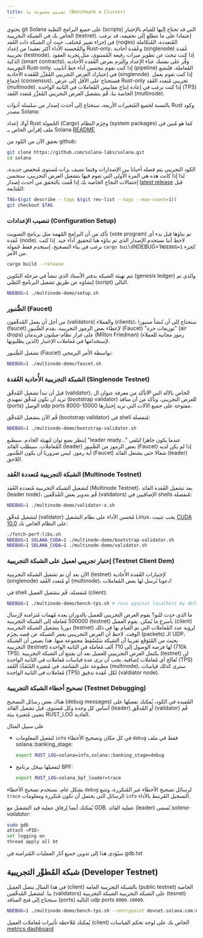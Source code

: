 ```yaml
---
title: تقييم مجموعة ما (Benchmark a Cluster)
---
```


يحتوي git Solana على جميع البرامج النَصِّية (scripts) التي قد تحتاج إليها للقيام بالإختبار الخاص بك في الشبكة التجريبية (testnet). إعتمادا على ما تتطلع إلى تحقيقه، قد ترغب في إجراء تغيير مُختلف، حيث أن الشبكة ذات العُقد (nodes) المُتعددة، المُتكاملة والمُحسنة الأداء أكثر تعقيدا من إعداد Rust-only، وعُقدة أُحادية (singlenode) عُقدة تجريبية (testnode). إذا كنت تبحث عن تطوير ميزات رفيعة المُستوى، مثل تجربة العقود الذكية (smart contracts)، وَفِّر على نفسك عناء الإعداد وإلتزم بعرض العُقدة الأُحادية التجريبية Rust-only. إذا كنت تقوم بتحسين أداء خط أنابيب (pipeline) المُعاملة، فلنضع في إعتبارك العرض التجريبي المُعَزَّز للعُقدة الأُحادية (singlenode). إذا كنت تقوم بعمل إجماع (consensus)، فستحتاج على الأقل إلى عرض Rust-only تجريبي مُتعدد العُقد (multinode). إذا كنت ترغب في إعادة إنتاج مقاييس المُعاملات في الثانية الواحدة (TPS) الخاصة بنا، قُم بتشغيل العرض التجريبي المُعَزَّز مُتعدد العُقد (multinode).

بالنسبة لجميع المُتغيرات الأربعة، ستحتاج إلى أحدث إصدار من سلسلة أدوات Rust وكود مصدر Solana:

أولا، إعداد Rust الحُمولة (Cargo) وحِزَم النظام (system packages) كما هو مُبين في ملف إقرأني الخاص بـ Solana [README](https://github.com/solana-labs/solana#1-install-rustc-cargo-and-rustfmt)

تحقق الآن من الكود من github:

```bash
git clone https://github.com/solana-labs/solana.git
cd solana
```

الكود التجريبي يتم فصله أحيانا بين الإصدارات وقتما نضيف يزات مُستوى مُنخفض جديدة، لذا إذا كانت هذه هي المرة الأولى التي تقوم فيها بتشغيل العرض التجريبي، ستحسن إحتمالات النجاح الخاصة بك إذا قُمت بالتحقق من أحدث إصدار [latest release](https://github.com/solana-labs/solana/releases) قبل المُتابعة:

```bash
TAG=$(git describe --tags $(git rev-list --tags --max-count=1))
git checkout $TAG
```

### تنصيب الإعدادات (Configuration Setup)

تأكد من أن البرامج المُهمة مثل برنامج التصويت (vote program) تم بناؤها قبل بدء أي عُقدة (node). لاحظ أننا نستخدم الإصدار الذي تم بناؤه هنا لتحقيق أداء جيد. إذا كنت ترغب في بناء التصحيح، إستخدم فقط حُمولة `cargo build`NDEBUG=1`NDEBUG=1` كجزء من الأمر.

```bash
cargo build --release
```

تتم تهيئة الشبكة بدفتر الأستاذ الذي تنشأ في مرحلة التكوين (genesis ledger) والذي تم إنشاؤه عن طريق تشغيل البرنامج النَصِّي (script) التالي.

```bash
NDEBUG=1 ./multinode-demo/setup.sh
```

### الصُّنبور (Faucet)

من أجل أن يعمل المُدقّقون (validators) والعملاء (clients)، سنحتاج إلى أن تُنشأ صنبورا (faucet) لإعطاء بعض الرموز التجريبية. يقدم الصُّنبور (Faucet) "توزيعات حرة" (air drops) على غرار نظام-ميلتون فريدمان (Milton Friedman) \(رموز مجانية للعملاء الذين يطلبونها\) لإستخدامها في مُعاملات الإختبار.

تشغيل الصُّنبور (Faucet) بواسطة الأمر البرمجي:

```bash
NDEBUG=1 ./multinode-demo/faucet.sh
```

### الشبكة التجريبية الأُحادية العُقدة (Singlenode Testnet)

قبل أن تبدأ تشغيل المُدقّق (validator)، تأكد من معرفة عنوان الIP الخاص بالآلة التي تريد أن تكون مُدقّق تمهيدي (bootstrap validator) للعرض التجريبي، وتأكد من أن منافذ (ports) الوصل udp ports 8000-10000 مفتوحة على جميع الآلات التي تريد إختبارها.

قُم الآن بتشغيل المُدقّق (bootstrap validator) في shell مُنفصلة:

```bash
NDEBUG=1 ./multinode-demo/bootstrap-validator.sh
```

إنتظر بضع ثوان لتهيئة الخادم. سيطبع "leader ready..." عندما يكون جاهزا لتلقي المُعاملات. سيطلب القائد (leader) بعض الرموز من الصُّنبور (Faucet) إذا لم يكن لديه أية رموز. ليس ضروريا أن يكون الصُّنبور (Faucet) شغالا حتى يشتغل القائد (leader) اللاحق.

### الشبكة التجريبية مُتعددة العُقد (Multinode Testnet)

لتشغيل الشبكة التجريبية مُتعددة العُقد (Multinode Testnet)، بعد تشغيل العُقدة القائد (leader node)، قُم بتدوير بعض المُدقّقين (validators) الإضافيين في shells مُنفصلة:

```bash
NDEBUG=1 ./multinode-demo/validator-x.sh
```

لتشغيل مُدقّق (validator) مُحسن الأداء على نظام التشغيل Linux، يجب تثبيت [CUDA 10.0](https://developer.nvidia.com/cuda-downloads) على النظام الخاص بك:

```bash
./fetch-perf-libs.sh
NDEBUG=1 SOLANA_CUDA=1 ./multinode-demo/bootstrap-validator.sh
NDEBUG=1 SOLANA_CUDA=1 ./multinode-demo/validator.sh
```

### إختبار تجريبي لعميل على الشبكة التجريبية (Testnet Client Dem)

الآن بعد أن تم تشغيل الشبكة التجريبية (testnet) لإختبارات العُقدة الأُحادية (singlenode) أو مُتعدد العُقد (multinode)، دعونا نُرسل لها بعض المُعاملات!

في shell مُنفصلة، قُم بتشغيل العميل (client):

```bash
NDEBUG=1 ./multinode-demo/bench-tps.sh # runs against localhost by default
```

ما الذي حدث للتو؟ يقوم العرض التجريبي للعميل بالدوران بعدة مُهمات مُتزامنة لإرسال 500000 مُعاملة إلى الشبكة التجريبية (testnet) بأسرع ما يُمكن. يقوم العميل (client) دوريا بتشغيل الشبكة التجريبية (testnet) لرؤية عدد المُعاملات التي تم القيام بها في ذلك الوقت. لاحظ أن العرض التجريبيي يغمر الشبكة عن قصد بحِزَم (packets) الـ UDP، بحيث من المُتَوَقَع تقريبا أن الشبكة سَتُسْقِط مجموعة منها. هذا يضمن أن الشبكة التجريبية (testnet) لها فرصة الوصول إلى 710 ألف مُعاملة في الثانية الواحدة (710k TPS). يكتمل العرض التجريبيي للعميل بعد أن يقتنع أن الشبكة التجريبية (testnet) لن تُعالج أي مُعاملات إضافية. يجب أن ترى عدة قياسات مُعاملات في الثانية الواحدة (TPS) مطبوعة على الشاشة. في مُتغيرة المُتَعَدِّدَ العُقد (multinode)، سترى كذلك قياسات مُعاملات في الثانية الواحدة (TPS) لكل عُقدة تدقيق (valdiator node).

### تصحيح أخطاء الشبكة التجريبية (Testnet Debugging)

هناك بعض رسائل التصحيح (debug messages) المُفيدة في الكود، يُمكنك تفعيلها على أساس كل وحدة وكل مُستوى. قبل تشغيل القائد (leader) أو المُدقّق (validator) قُم بتعيين مُتغيرة بيئة RUST_LOG العادية.

على سبيل المثال

- لتفعيل المعلومات `info` في كل مكان وتصحيح الأخطاء `debug` فقط في ملف solana::banking_stage:

  ```bash
  export RUST_LOG=solana=info,solana::banking_stage=debug
  ```

- لتفعيلها سِجَل برنامج BPF:

  ```bash
  export RUST_LOG=solana_bpf_loader=trace
  ```

بشكل عام، نستخدم تصحيح الأخطاء `debug` لرسائل تصحيح الأخطاء غير المُتكررة، وتتبع `trace` الرسائل التي يحتمل أن تكون مُتكررة ومعلومات `info` التسجيل المُرتبط بالأداء.

يُمكنك أيضا إرفاق عملية قيد التشغيل مع GDB. عملية القائد (leader) تُسمى _solana-validator_:

```bash
sudo gdb
attach <PID>
set logging on
thread apply all bt
```

سيُؤدي هذا إلى تدوين جميع آثار العمليات المُتزامنة في gdb.txt

## شبكة المُطوِّر التجريبية (Developer Testnet)

في هذا المثال يتصل العميل (client) بالشبكة التجريبية العامة (public testnet) الخاصة بنا. لتشغيل المُدقّقين (validators) على الشبكة التجريبية الشبكة التجريبية (tesnet) ستحتاج إلى فتح المنافذ (ports) التالية udp ports `8000-10000`.

```bash
NDEBUG=1 ./multinode-demo/bench-tps.sh --entrypoint devnet.solana.com:8001 --faucet devnet.solana.com:9900 --duration 60 --tx_count 50
```

يُمكنك مُلاحظة تأثيرات مُعاملات العميل (client) الخاص بك على لوحة تحكم القياسات [metrics dashboard](https://metrics.solana.com:3000/d/monitor/cluster-telemetry?var-testnet=devnet)
